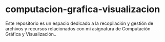 # computacion-grafica-visualizacion
Este repositorio es un espacio dedicado a la recopilación y gestión de archivos y recursos relacionados con mi asignatura de Computación Gráfica y Visualización..
